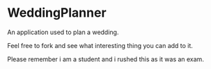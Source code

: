 # WeddingPlanner
An application used to plan a wedding.

Feel free to fork and see what interesting thing you can add to it.

Please remember i am a student and i rushed this as it was an exam.

